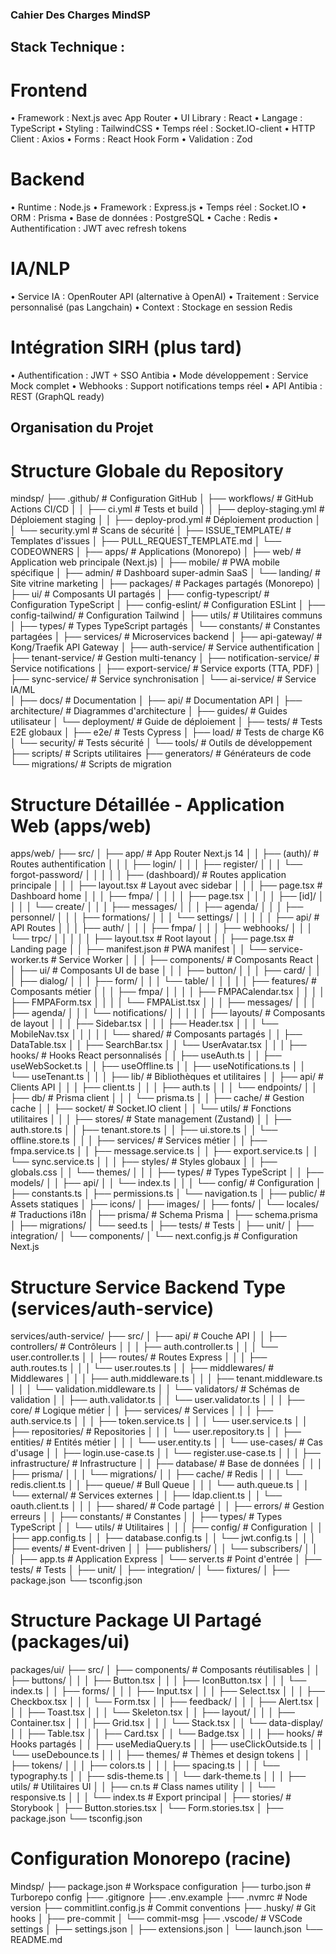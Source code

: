### Cahier Des Charges MindSP

## Stack Technique :
# Frontend
•	Framework : Next.js avec App Router
•	UI Library : React
•	Langage : TypeScript
•	Styling : TailwindCSS
•	Temps réel : Socket.IO-client
•	HTTP Client : Axios
•	Forms : React Hook Form
•	Validation : Zod

# Backend
•	Runtime : Node.js
•	Framework : Express.js
•	Temps réel : Socket.IO
•	ORM : Prisma
•	Base de données : PostgreSQL
•	Cache : Redis
•	Authentification : JWT avec refresh tokens

# IA/NLP
•	Service IA : OpenRouter API (alternative à OpenAI) 
•	Traitement : Service personnalisé (pas Langchain)
•	Context : Stockage en session Redis 

# Intégration SIRH (plus tard)
•	Authentification : JWT + SSO Antibia
•	Mode développement : Service Mock complet
•	Webhooks : Support notifications temps réel
•	API Antibia : REST (GraphQL ready)

## Organisation du Projet
# Structure Globale du Repository

mindsp/
├── .github/                     # Configuration GitHub
│   ├── workflows/               # GitHub Actions CI/CD
│   │   ├── ci.yml              # Tests et build
│   │   ├── deploy-staging.yml  # Déploiement staging
│   │   ├── deploy-prod.yml     # Déploiement production
│   │   └── security.yml        # Scans de sécurité
│   ├── ISSUE_TEMPLATE/         # Templates d'issues
│   ├── PULL_REQUEST_TEMPLATE.md
│   └── CODEOWNERS
│
├── apps/                        # Applications (Monorepo)
│   ├── web/                    # Application web principale (Next.js)
│   ├── mobile/                 # PWA mobile spécifique
│   ├── admin/                  # Dashboard super-admin SaaS
│   └── landing/                # Site vitrine marketing
│
├── packages/                    # Packages partagés (Monorepo)
│   ├── ui/                     # Composants UI partagés
│   ├── config-typescript/      # Configuration TypeScript
│   ├── config-eslint/          # Configuration ESLint
│   ├── config-tailwind/        # Configuration Tailwind
│   ├── utils/                  # Utilitaires communs
│   ├── types/                  # Types TypeScript partagés
│   └── constants/              # Constantes partagées
│
├── services/                    # Microservices backend
│   ├── api-gateway/            # Kong/Traefik API Gateway
│   ├── auth-service/           # Service authentification
│   ├── tenant-service/         # Gestion multi-tenancy
│   ├── notification-service/   # Service notifications
│   ├── export-service/         # Service exports (TTA, PDF)
│   ├── sync-service/           # Service synchronisation
│   └── ai-service/             # Service IA/ML  
│
├── docs/                        # Documentation
│   ├── api/                    # Documentation API
│   ├── architecture/           # Diagrammes d'architecture
│   ├── guides/                 # Guides utilisateur
│   └── deployment/             # Guide de déploiement
│
├── tests/                       # Tests E2E globaux
│   ├── e2e/                    # Tests Cypress
│   ├── load/                   # Tests de charge K6
│   └── security/               # Tests sécurité
│
└── tools/                       # Outils de développement
    ├── scripts/                 # Scripts utilitaires
    ├── generators/              # Générateurs de code
    └── migrations/              # Scripts de migration

# Structure Détaillée - Application Web (apps/web)

apps/web/
├── src/
│   ├── app/                    # App Router Next.js 14
│   │   ├── (auth)/             # Routes authentification
│   │   │   ├── login/
│   │   │   ├── register/
│   │   │   └── forgot-password/
│   │   │
│   │   ├── (dashboard)/        # Routes application principale
│   │   │   ├── layout.tsx      # Layout avec sidebar
│   │   │   ├── page.tsx        # Dashboard home
│   │   │   ├── fmpa/
│   │   │   │   ├── page.tsx
│   │   │   │   ├── [id]/
│   │   │   │   └── create/
│   │   │   ├── messages/
│   │   │   ├── agenda/
│   │   │   ├── personnel/
│   │   │   ├── formations/
│   │   │   └── settings/
│   │   │
│   │   ├── api/                # API Routes
│   │   │   ├── auth/
│   │   │   ├── fmpa/
│   │   │   ├── webhooks/
│   │   │   └── trpc/
│   │   │
│   │   ├── layout.tsx          # Root layout
│   │   ├── page.tsx            # Landing page
│   │   ├── manifest.json       # PWA manifest
│   │   └── service-worker.ts   # Service Worker
│   │
│   ├── components/              # Composants React
│   │   ├── ui/                 # Composants UI de base
│   │   │   ├── button/
│   │   │   ├── card/
│   │   │   ├── dialog/
│   │   │   ├── form/
│   │   │   └── table/
│   │   │
│   │   ├── features/           # Composants métier
│   │   │   ├── fmpa/
│   │   │   │   ├── FMPACalendar.tsx
│   │   │   │   ├── FMPAForm.tsx
│   │   │   │   └── FMPAList.tsx
│   │   │   ├── messages/
│   │   │   ├── agenda/
│   │   │   └── notifications/
│   │   │
│   │   ├── layouts/            # Composants de layout
│   │   │   ├── Sidebar.tsx
│   │   │   ├── Header.tsx
│   │   │   └── MobileNav.tsx
│   │   │
│   │   └── shared/             # Composants partagés
│   │       ├── DataTable.tsx
│   │       ├── SearchBar.tsx
│   │       └── UserAvatar.tsx
│   │
│   ├── hooks/                   # Hooks React personnalisés
│   │   ├── useAuth.ts
│   │   ├── useWebSocket.ts
│   │   ├── useOffline.ts
│   │   ├── useNotifications.ts
│   │   └── useTenant.ts
│   │
│   ├── lib/                     # Bibliothèques et utilitaires
│   │   ├── api/                # Clients API
│   │   │   ├── client.ts
│   │   │   ├── auth.ts
│   │   │   └── endpoints/
│   │   ├── db/                 # Prisma client
│   │   │   └── prisma.ts
│   │   ├── cache/              # Gestion cache
│   │   ├── socket/             # Socket.IO client
│   │   └── utils/              # Fonctions utilitaires
│   │
│   ├── stores/                  # State management (Zustand)
│   │   ├── auth.store.ts
│   │   ├── tenant.store.ts
│   │   ├── ui.store.ts
│   │   └── offline.store.ts
│   │
│   ├── services/                # Services métier
│   │   ├── fmpa.service.ts
│   │   ├── message.service.ts
│   │   ├── export.service.ts
│   │   └── sync.service.ts
│   │
│   ├── styles/                  # Styles globaux
│   │   ├── globals.css
│   │   └── themes/
│   │
│   ├── types/                   # Types TypeScript
│   │   ├── models/
│   │   ├── api/
│   │   └── index.ts
│   │
│   └── config/                  # Configuration
│       ├── constants.ts
│       ├── permissions.ts
│       └── navigation.ts
│
├── public/                      # Assets statiques
│   ├── icons/
│   ├── images/
│   ├── fonts/
│   └── locales/               # Traductions i18n
│
├── prisma/                      # Schema Prisma
│   ├── schema.prisma
│   ├── migrations/
│   └── seed.ts
│
├── tests/                       # Tests
│   ├── unit/
│   ├── integration/
│   └── components/
│
└── next.config.js              # Configuration Next.js

# Structure Service Backend Type (services/auth-service)

services/auth-service/
├── src/
│   ├── api/                    # Couche API
│   │   ├── controllers/        # Contrôleurs
│   │   │   ├── auth.controller.ts
│   │   │   └── user.controller.ts
│   │   ├── routes/             # Routes Express
│   │   │   ├── auth.routes.ts
│   │   │   └── user.routes.ts
│   │   ├── middlewares/        # Middlewares
│   │   │   ├── auth.middleware.ts
│   │   │   ├── tenant.middleware.ts
│   │   │   └── validation.middleware.ts
│   │   └── validators/         # Schémas de validation
│   │       ├── auth.validator.ts
│   │       └── user.validator.ts
│   │
│   ├── core/                   # Logique métier
│   │   ├── services/          # Services
│   │   │   ├── auth.service.ts
│   │   │   ├── token.service.ts
│   │   │   └── user.service.ts
│   │   ├── repositories/      # Repositories
│   │   │   └── user.repository.ts
│   │   ├── entities/          # Entités métier
│   │   │   └── user.entity.ts
│   │   └── use-cases/         # Cas d'usage
│   │       ├── login.use-case.ts
│   │       └── register.use-case.ts
│   │
│   ├── infrastructure/         # Infrastructure
│   │   ├── database/          # Base de données
│   │   │   ├── prisma/
│   │   │   └── migrations/
│   │   ├── cache/             # Redis
│   │   │   └── redis.client.ts
│   │   ├── queue/             # Bull Queue
│   │   │   └── auth.queue.ts
│   │   └── external/          # Services externes
│   │       ├── ldap.client.ts
│   │       └── oauth.client.ts
│   │
│   ├── shared/                 # Code partagé
│   │   ├── errors/            # Gestion erreurs
│   │   ├── constants/         # Constantes
│   │   ├── types/            # Types TypeScript
│   │   └── utils/            # Utilitaires
│   │
│   ├── config/                # Configuration
│   │   ├── app.config.ts
│   │   ├── database.config.ts
│   │   └── jwt.config.ts
│   │
│   ├── events/                # Event-driven
│   │   ├── publishers/
│   │   └── subscribers/
│   │
│   ├── app.ts                 # Application Express
│   └── server.ts              # Point d'entrée
│
├── tests/                      # Tests
│   ├── unit/
│   ├── integration/
│   └── fixtures/
│
├── package.json
└── tsconfig.json

# Structure Package UI Partagé (packages/ui)

packages/ui/
├── src/
│   ├── components/            # Composants réutilisables
│   │   ├── buttons/
│   │   │   ├── Button.tsx
│   │   │   ├── IconButton.tsx
│   │   │   └── index.ts
│   │   ├── forms/
│   │   │   ├── Input.tsx
│   │   │   ├── Select.tsx
│   │   │   ├── Checkbox.tsx
│   │   │   └── Form.tsx
│   │   ├── feedback/
│   │   │   ├── Alert.tsx
│   │   │   ├── Toast.tsx
│   │   │   └── Skeleton.tsx
│   │   ├── layout/
│   │   │   ├── Container.tsx
│   │   │   ├── Grid.tsx
│   │   │   └── Stack.tsx
│   │   └── data-display/
│   │       ├── Table.tsx
│   │       ├── Card.tsx
│   │       └── Badge.tsx
│   │
│   ├── hooks/                 # Hooks partagés
│   │   ├── useMediaQuery.ts
│   │   ├── useClickOutside.ts
│   │   └── useDebounce.ts
│   │
│   ├── themes/                # Thèmes et design tokens
│   │   ├── tokens/
│   │   │   ├── colors.ts
│   │   │   ├── spacing.ts
│   │   │   └── typography.ts
│   │   ├── sdis-theme.ts
│   │   └── dark-theme.ts
│   │
│   ├── utils/                 # Utilitaires UI
│   │   ├── cn.ts             # Class names utility
│   │   └── responsive.ts
│   │
│   └── index.ts              # Export principal
│
├── stories/                   # Storybook
│   ├── Button.stories.tsx
│   └── Form.stories.tsx
│
├── package.json
└── tsconfig.json

# Configuration Monorepo (racine)

Mindsp/
├── package.json                 # Workspace configuration
├── turbo.json                  # Turborepo config
├── .gitignore
├── .env.example
├── .nvmrc                      # Node version
├── commitlint.config.js        # Commit conventions
├── .husky/                     # Git hooks
│   ├── pre-commit
│   └── commit-msg
├── .vscode/                    # VSCode settings
│   ├── settings.json
│   ├── extensions.json
│   └── launch.json
└── README.md
